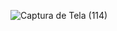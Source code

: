 ![Captura de Tela (114)](https://user-images.githubusercontent.com/108906522/183538373-140dfced-c004-4b86-ac40-bfea233d8459.png)

